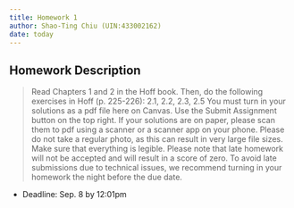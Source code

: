 ```yaml
---
title: Homework 1
author: Shao-Ting Chiu (UIN:433002162)
date: today
---
```


## Homework Description

> Read Chapters 1 and 2 in the Hoff book.
> Then, do the following exercises in Hoff (p. 225-226): 2.1, 2.2, 2.3, 2.5
> You must turn in your solutions as a pdf file here on Canvas. Use the Submit Assignment button on the top right.
> If your solutions are on paper, please scan them to pdf using a scanner or a scanner app on your phone. Please do not take a regular photo, as this can result in very large file sizes. Make sure that everything is legible.
> Please note that late homework will not be accepted and will result in a score of zero. To avoid late submissions due to technical issues, we recommend turning in your homework the night before the due date.

- Deadline: Sep. 8 by 12:01pm

## 